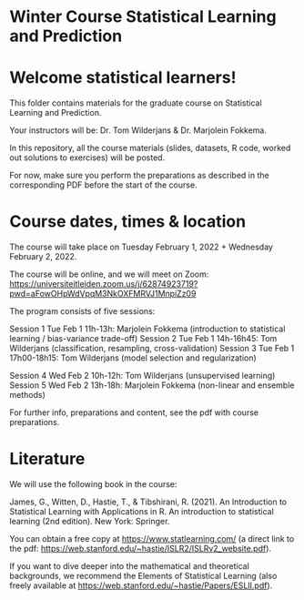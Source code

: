 Winter Course Statistical Learning and Prediction
========================================================

# Welcome statistical learners!

This folder contains materials for the graduate course on Statistical Learning and Prediction.

Your instructors will be: Dr. Tom Wilderjans & Dr. Marjolein Fokkema.

In this repository, all the course materials (slides, datasets, R code, worked out solutions to exercises) will be posted.  

For now, make sure you perform the preparations as described in the corresponding PDF before the start of the course. 


# Course dates, times & location

The course will take place on Tuesday February 1, 2022 + Wednesday February 2, 2022.

The course will be online, and we will meet on Zoom: https://universiteitleiden.zoom.us/j/62874923719?pwd=aFowOHpWdVpqM3NkOXFMRVJ1MnpiZz09

The program consists of five sessions:

Session 1 Tue Feb 1 11h-13h: Marjolein Fokkema (introduction to statistical learning / bias-variance trade-off)
Session 2 Tue Feb 1 14h-16h45: Tom Wilderjans (classification, resampling, cross-validation)
Session 3 Tue Feb 1 17h00-18h15: Tom Wilderjans (model selection and regularization)

Session 4 Wed Feb 2 10h-12h: Tom Wilderjans (unsupervised learning)
Session 5 Wed Feb 2 13h-18h: Marjolein Fokkema (non-linear and ensemble methods)

For further info, preparations and content, see the pdf with course preparations.


# Literature

We will use the following book in the course:

James, G., Witten, D., Hastie, T., & Tibshirani, R. (2021). An Introduction to Statistical Learning with Applications in R. An introduction to statistical learning (2nd edition). New York: Springer.

You can obtain a free copy at https://www.statlearning.com/ (a direct link to the pdf: https://web.stanford.edu/~hastie/ISLR2/ISLRv2_website.pdf).

If you want to dive deeper into the mathematical and theoretical backgrounds, we recommend the Elements of Statistical Learning (also freely available at https://web.stanford.edu/~hastie/Papers/ESLII.pdf).
